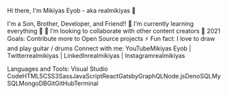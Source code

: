 Hi there, I'm Mikiyas Eyob - aka realmikiyas 👋

I'm a Son, Brother, Developer, and Friend!!
🌱 I’m currently learning everything 🤣
👯 I’m looking to collaborate with other content creators
🥅 2021 Goals: Contribute more to Open Source projects
⚡ Fun fact: I love to draw and play guitar / drums
Connect with me:
 YouTubeMikiyas Eyob | Twitterrealmikiyas | LinkedInrealmikiyas | Instagramrealmikiyas


Languages and Tools:
Visual Studio CodeHTML5CSS3SassJavaScriptReactGatsbyGraphQLNode.jsDenoSQLMySQLMongoDBGitGitHubTerminal



